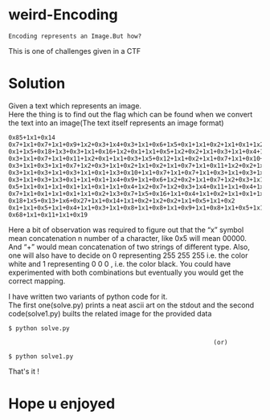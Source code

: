 # weird-Encoding
```
Encoding represents an Image.But how?
```
This is one of challenges given in a CTF<br/>

# Solution
 
 Given a text which represents an image. <br/>
 Here the thing is to find out the flag which can be found when we convert the text into an image(The text itself represents an image format)
 
 ```
0x85+1x1+0x14
0x7+1x1+0x7+1x1+0x9+1x2+0x3+1x4+0x3+1x1+0x6+1x5+0x1+1x1+0x2+1x1+0x1+1x2+0x13+1x2+0x3+1x1+0x8+1x1+0x5+1x2+0x8
0x1+1x5+0x18+1x3+0x3+1x1+0x16+1x2+0x1+1x1+0x5+1x2+0x2+1x1+0x3+1x1+0x4+1x2+0x3+1x3+0x3+1x1+0x2+1x2+0x4+1x3+0x8
0x3+1x1+0x7+1x1+0x11+1x2+0x1+1x1+0x3+1x5+0x12+1x1+0x2+1x1+0x7+1x1+0x10+1x1+0x3+1x2+0x1+1x1+0x5+1x3+0x4+1x1+0x1+1x2+0x2+1x1+0x4
0x3+1x1+0x3+1x1+0x7+1x2+0x3+1x1+0x2+1x1+0x2+1x1+0x7+1x1+0x11+1x2+0x2+1x2+0x5+1x2+0x10+1x1+0x3+1x1+0x2+1x1+0x3+1x2+0x2+1x1+0x4+1x4+0x7
0x3+1x1+0x3+1x1+0x3+1x1+0x1+1x3+0x10+1x1+0x7+1x1+0x7+1x1+0x3+1x1+0x3+1x1+0x1+1x2+0x2+1x3+0x8+1x5+0x4+1x1+0x3+1x9+0x1+1x3+0x7
0x3+1x1+0x3+1x3+0x1+1x1+0x1+1x4+0x9+1x1+0x6+1x2+0x2+1x1+0x7+1x2+0x3+1x1+0x2+1x1+0x4+1x1+0x10+1x1+0x6+1x1+0x7+1x1+0x7+1x4+0x4
0x5+1x1+0x1+1x1+0x1+1x1+0x1+1x1+0x4+1x2+0x7+1x2+0x3+1x4+0x11+1x1+0x4+1x1+0x2+1x1+0x3+1x2+0x6+1x1+0x3+1x1+0x6+1x1+0x7+1x1+0x1+1x1+0x1+1x5+0x7
0x7+1x1+0x1+1x1+0x1+1x1+0x2+1x3+0x7+1x5+0x16+1x1+0x4+1x1+0x2+1x1+0x1+1x3+0x3+1x6+0x2+1x1+0x2+1x1+0x1+1x5+0x5+1x1+0x2+1x1+0x4+1x1+0x7
0x18+1x5+0x13+1x6+0x27+1x1+0x14+1x1+0x2+1x2+0x2+1x1+0x5+1x1+0x2
0x1+1x1+0x5+1x1+0x4+1x1+0x3+1x1+0x8+1x1+0x8+1x1+0x9+1x1+0x8+1x1+0x5+1x1+0x17+1x1+0x10+1x3+0x9
0x68+1x1+0x11+1x1+0x19

```
Here a bit of observation was required to figure out that the “x” symbol mean concatenation n number of a character, like 0x5 will mean 00000. And “+” would mean concatenation of two strings of different type. Also, one will also have to decide on 0 representing 255 255 255 i.e. the color white and 1 representing 0 0 0 , i.e. the color black. You could have experimented with both combinations but eventually you would get the correct mapping.<br/>

I have written two variants of python code for it.<br />
The first one(solve.py) prints a neat ascii art on the stdout and the second code(solve1.py) builts the related image for the provided data <br/> 
```
$ python solve.py 
```
                                                             (or)
```
$ python solve1.py
```
That's it !

# Hope u enjoyed 
